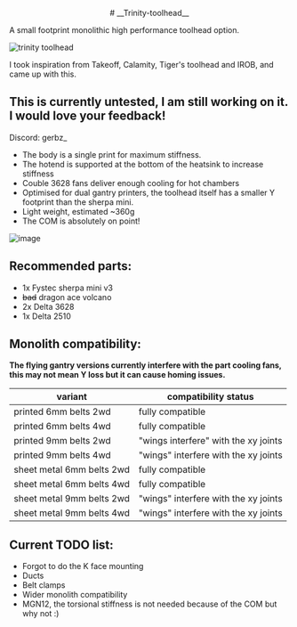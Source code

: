 <p align="center">
# __Trinity-toolhead__
  
A small footprint monolithic high performance toolhead option.
</p>

![trinity toolhead](https://github.com/user-attachments/assets/41433778-24b4-4971-bae2-0df017a28b86)




I took inspiration from Takeoff, Calamity, Tiger's toolhead and IROB, and came up with this.

## This is currently untested, I am still working on it. I would love your feedback!
Discord: gerbz_

* The body is a single print for maximum stiffness.
* The hotend is supported at the bottom of the heatsink to increase stiffness
* Couble 3628 fans deliver enough cooling for hot chambers
* Optimised for dual gantry printers, the toolhead itself has a smaller Y footprint than the sherpa mini.
* Light weight, estimated ~360g
* The COM is absolutely on point!
  
![image](https://github.com/user-attachments/assets/4b7fee9b-9277-448e-b6ef-d20bfc20db1b)

## Recommended parts:
* 1x Fystec sherpa mini v3
* ~~bad~~ dragon ace volcano
* 2x Delta 3628
* 1x Delta 2510

## Monolith compatibility:
**The flying gantry versions currently interfere with the part cooling fans, this may not mean Y loss but it can cause homing issues.**

| variant | compatibility status |
|---------------|------------------|
| printed 6mm belts 2wd | fully compatible |
| printed 6mm belts 4wd | fully compatible |
| printed 9mm belts 2wd | "wings interfere" with the xy joints |
| printed 9mm belts 4wd | "wings" interfere with the xy joints |
| sheet metal 6mm belts 2wd | fully compatible |
| sheet metal 6mm belts 4wd | fully compatible |
| sheet metal 9mm belts 2wd | "wings" interfere with the xy joints |
| sheet metal 9mm belts 4wd | "wings" interfere with the xy joints |


## Current TODO list:
* Forgot to do the K face mounting
* Ducts
* Belt clamps
* Wider monolith compatibility
* MGN12, the torsional stiffness is not needed because of the COM but why not :) 
